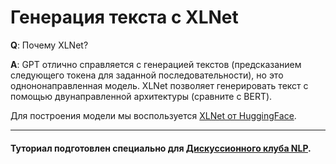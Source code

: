 # Генерация текста с XLNet

**Q**: Почему XLNet?

**A**: GPT отлично справляется с генерацией текстов (предсказанием следующего токена для заданной последовательности), но это однононаправленная модель. XLNet позволяет генерировать текст с помощью двунаправленной архитектуры (сравните с BERT). 

Для построения модели мы воспользуется [XLNet от HuggingFace](https://huggingface.co/transformers/model_doc/xlnet.html).

______

#### Туториал подготовлен специально для [Дискуссионного клуба NLP](https://vk.com/nlp_discussion).
